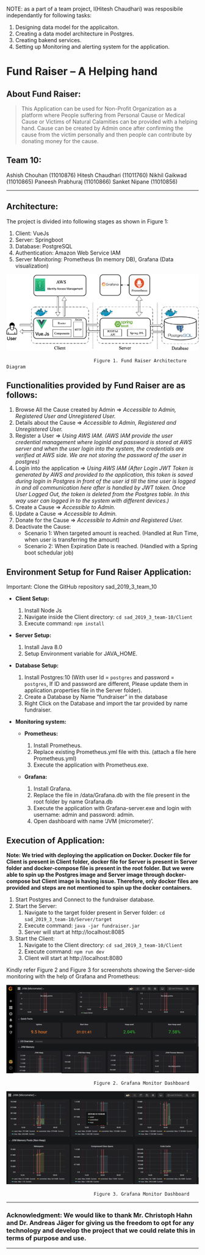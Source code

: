 NOTE: as a part of a team project, I(Hitesh Chaudhari) was resposibile independantly for following tasks: 
1. Designing data model for the applicaiton.
2. Creating a data model architecture in Postgres.
3. Creating bakend services.
4. Setting up Monitoring and alerting system for the application.

# Fund Raiser – A Helping hand 

## About Fund Raiser:

> This Application can be used for Non-Profit Organization as a platform where People suffering from Personal Cause or Medical Cause or Victims of Natural Calamities can be provided with a helping hand. Cause can be created by Admin once after confirming the cause from the victim personally and then people can contribute by donating money for the cause.

## Team 10:

Ashish Chouhan (11010876)			Hitesh Chaudhari (11011760) 
Nikhil Gaikwad (11010865) 		Paneesh Prabhuraj (11010866)
Sanket Nipane (11010856)

---

## Architecture:

The project is divided into following stages as shown in Figure 1:

1.	Client:		          VueJs
2.	Server:		          Springboot
3.	Database:		        PostgreSQL
4.	Authentication: 	  Amazon Web Service IAM
5.	Server Monitoring: 	Prometheus (In memory DB), Grafana (Data visualization)

![screenshot](Fund_Raiser_Application_Images/SAD_Architecture_Diagram.png)

                                    Figure 1. Fund Raiser Architecture Diagram

## Functionalities provided by Fund Raiser are as follows:

1. Browse All the Cause created by Admin  => *Accessible to Admin, Registered User and Unregistered User.*
2. Details about the Cause                => *Accessible to Admin, Registered and Unregistered User.*
3. Register a User                        => *Using AWS IAM. (AWS IAM provide the user credential management where loginId and                                               password is stored at AWS server and when the user login into the system, the                                                 credentials are verified at AWS side. We are not storing the password of the                                                   user in postgres)*
4. Login into the application             => *Using AWS IAM (After Login JWT Token is generated by AWS and provided to the                                                   application, this token is saved during login in Postgres in front of the user                                                 id till the time user is logged in and all communication here after is handled                                                 by JWT token. Once User Logged Out, the token is deleted from the Postgres                                                     table. In this way user can logged in to the system with different devices.)* 
5. Create a Cause                         => *Accessible to Admin.*
6. Update a Cause                         => *Accessible to Admin.*
7. Donate for the Cause                   => *Accessible to Admin and Registered User.*
8. Deactivate the Cause:
   * Scenario 1: When targeted amount is reached. (Handled at Run Time, when user is transferring the                  amount)
   * Scenario 2: When Expiration Date is reached. (Handled with a Spring boot schedular job)

## Environment Setup for Fund Raiser Application:

Important: Clone the GitHub repository sad_2019_3_team_10

* **Client Setup:**
    1. Install Node Js
    2. Navigate inside the Client directory: `cd sad_2019_3_team-10/Client`
    3. Execute command: `npm install`

* **Server Setup:**
    1. Install Java 8.0
    2. Setup Environment variable for JAVA_HOME.

* **Database Setup:**
    1. Install Postgres:10 (With user Id = `postgres` and password = `postgres`, If ID and password are different, Please            update them in application.properties file in the Server folder).
    2. Create a Database by Name “fundraiser” in the database
    3. Right Click on the Database and import the tar provided by name fundraiser.

* **Monitoring system:**
  * **Prometheus:**
    1. Install Prometheus.
    2. Replace existing Prometheus.yml file with this. (attach a file here Prometheus.yml)
    3. Execute the application with Prometheus.exe. 

  * **Grafana:**
    1. Install Grafana.
    2. Replace the file in /data/Grafana.db with the file present in the root folder by name Grafana.db
    3. Execute the application with Grafana-server.exe and login with username: admin and password: admin.
    4. Open dashboard with name ‘JVM (micrometer)’.

## Execution of Application:
**Note: We tried with deploying the application on Docker. Docker file for Client is present in Client folder, docker file       for Server is present in Server folder and docker-compose file is present in the root folder. But we were able to spin up     the Postgres image and Server image through docker-compose but Client image is having issue. Therefore, only docker files     are provided and steps are not mentioned to spin up the docker containers.**
1. Start Postgres and Connect to the fundraiser database.
2. Start the Server:
    1. Navigate to the target folder present in Server folder: `cd sad_2019_3_team-10/Server/target`
    2. Execute command: `java -jar fundraiser.jar`
    3. Server will start at http://localhost:8085
3. Start the Client:
    1. Navigate to the Client directory: `cd sad_2019_3_team-10/Client`
    2. Execute command: `npm run dev`
    3. Client will start at http://localhost:8080

Kindly refer Figure 2 and Figure 3 for screenshots showing the Server-side monitoring with the help of Grafana and Prometheus:

![screenshot](Fund_Raiser_Application_Images/grafana_dashbaord_Monitor.png)

                                    Figure 2. Grafana Monitor Dashboard 
                                    
![screenshot](Fund_Raiser_Application_Images/grafana_dashboard.PNG)

                                    Figure 3. Grafana Monitor Dashboard
---

### Acknowledgment: We would like to thank Mr. Christoph Hahn and Dr. Andreas Jäger for giving us the freedom to opt for any technology and develop the project that we could relate this in terms of purpose and use. ###

---



